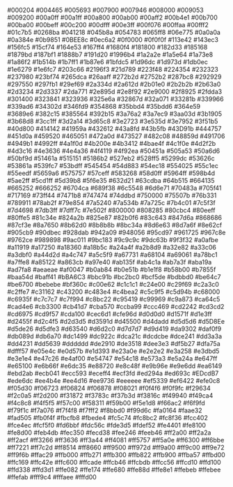 #000204
#004465
#005693
#007900
#007946
#008000
#009053
#009200
#00a0ff
#00a1ff
#00a800
#00ab00
#00aff2
#00b4e1
#00b700
#00ba00
#00beff
#00c200
#00dfff
#00e3ff
#00f076
#00ffaa
#00fff2
#01c7b5
#0268ba
#041218
#045b8a
#054783
#065ff8
#06e775
#0a0a0a
#0a384e
#0b9851
#0BEE8c
#0ec6a2
#0f0000
#0f0f0f
#113e42
#143ec3
#156fc5
#15cf74
#164e53
#167ff4
#1680f4
#181800
#182d33
#185168
#1879bd
#187bf1
#1888b7
#191d20
#1996b4
#1a2a2e
#1a5e64
#1a73e8
#1a86f2
#1b514b
#1b7ff1
#1b87e6
#1bfdc5
#1d96dc
#1d973d
#1db0ec
#1e6279
#1e6fc7
#203c66
#2196f3
#21d789
#223f48
#224354
#232323
#237980
#23bf74
#265dca
#26aaff
#272b2d
#2752b2
#287bc8
#292929
#297550
#297fb1
#29ef69
#2a334d
#2a612d
#2b01e0
#2b2b2b
#2b63a0
#2d3234
#2d3337
#2da771
#2e895d
#2e8f92
#2e9000
#2f8925
#2fdda3
#301400
#323841
#323936
#325e6a
#32867d
#32a071
#33281b
#339966
#339ad6
#34302d
#346fd9
#354868
#35bbd4
#35bdd6
#364e59
#3689e6
#382c15
#385564
#392b15
#3a76a2
#3a7ec9
#3aa03d
#3b1905
#3b68d8
#3cc1ff
#3d2a14
#3d65c8
#3e2723
#3e535d
#3e7952
#3f51b5
#40d800
#414142
#41959a
#432612
#43a8fd
#43b5fb
#43D91b
#444757
#451d0a
#459520
#465051
#472a0d
#473527
#482c08
#48859d
#491706
#4949b1
#4992ff
#4a1f0d
#4b200e
#4b3412
#4bae4f
#4c1f0e
#4d2f2b
#4d3c16
#4e3636
#4e4a36
#4f4119
#4f92ea
#50451a
#505a53
#50a6d6
#50bf9d
#51461a
#515151
#5186b2
#527eb2
#528ff5
#5299dc
#53626c
#53861a
#539fc7
#53bdff
#545454
#54d883
#54ec18
#554025
#55c1ec
#55eedf
#5659a6
#575757
#57ceff
#583268
#58d0ff
#5964ff
#598b4d
#5ae2ff
#5cd1ff
#5d39b8
#5f6e35
#632d21
#63cdba
#64b515
#664135
#665252
#666252
#6704ca
#689f38
#6c5548
#6d6e71
#70483a
#705f41
#717169
#73ff44
#7471b8
#747474
#74ddbd
#750000
#75507b
#76b331
#789911
#78ab2f
#79e854
#7a5240
#7a534b
#7a725c
#7b4c01
#7c5f3f
#7d4698
#7db3ff
#7dff7c
#7e502f
#800000
#808285
#80cbc4
#80eeff
#80ffe5
#81c34e
#824a2b
#825e87
#82b0f6
#83c643
#847d6a
#868686
#87cf3e
#8a7650
#8b62d0
#8b8b8b
#8bc34a
#8d6e63
#8d7a6f
#8e62cf
#905cb9
#90dbec
#928dab
#942a09
#948056
#95cd97
#961725
#967c8e
#9762ce
#989898
#9ac011
#9bc183
#9c9c9c
#9dc63b
#9f3f32
#a0afbe
#a11919
#a17250
#a18360
#a18b5c
#a24a4f
#a2b8d9
#a32e82
#a33c06
#a3dbf0
#a44d2d
#a4c747
#a5c5f9
#a67731
#a68104
#a69061
#a78bc1
#a7ffe8
#a85122
#a863cb
#a97e40
#ab135f
#ab4c1a
#ab7a3f
#aba19a
#ad7fa8
#aeaeae
#af0047
#b0ab84
#b0e51b
#b1e1f8
#b58b00
#b7855f
#baa54d
#baff41
#bBA6C3
#bbc91b
#bc2bc0
#bcf5de
#bdbbd0
#be64c7
#be6700
#bebebe
#bf360c
#c00e62
#c1c1c1
#c24e00
#c29f69
#c2a3c0
#c2ffe7
#c31162
#c43200
#c483e4
#c4bea2
#c5c9f5
#c5d94b
#c68000
#c6935f
#c7c7c7
#c7f994
#c8bc22
#c95419
#c99969
#c9a873
#ca64c5
#cad4e6
#cb3300
#cb41d7
#cba570
#ccba99
#ccc469
#cd2242
#cd3cd2
#cd6975
#cd9f57
#cda100
#cec6d1
#cfe96d
#d0d0d0
#d1571f
#d1e3ff
#d2455f
#d2c4f5
#d2d3d5
#d3591d
#d45500
#d4dadd
#d5d5d6
#d5D8Ee
#d5de26
#d5dfe3
#d63540
#d6d2c0
#d7d7d7
#d9d419
#da9302
#daf0f9
#db089d
#db6a70
#dc1499
#dc922c
#dca21c
#dcdcbe
#dce241
#dd3a3a
#dd4231
#dd5639
#dddddd
#de2910
#de3518
#dee3e3
#df5b27
#dfa75a
#dfff57
#e05e4c
#e0d57b
#e1d393
#e23a0e
#e2e2e2
#e3a258
#e3dbd5
#e3e1e4
#e47c26
#e4af00
#e54747
#e54c18
#e573a3
#e5a24a
#e647ff
#e65100
#e6b66f
#e6dc35
#e88720
#e8c48f
#e9b96e
#e9e6dd
#ea6149
#ebd2ab
#ecb041
#ecc593
#eceff4
#ecf3fd
#ed294a
#ed693c
#EDcdB7
#ede6dc
#ee4b4e
#ee4d16
#ee9736
#eeeeee
#ef5339
#ef6422
#efe0c8
#f05d30
#f06723
#f06824
#f06878
#f08021
#f0f4f6
#f0f9fc
#f29634
#f2c0a5
#f2d200
#f31872
#f3783c
#f37b3d
#f3816c
#f49940
#f49ca4
#f4c8c8
#f4f5f5
#f57c00
#f58311
#f59b00
#f5e1d8
#f66ac2
#f6f9fd
#f79f1c
#f7a076
#f7f4f8
#f7fff2
#f8bbd0
#f99d6c
#fa0164
#faae32
#fad505
#fb0f4f
#fbcfb8
#fbede4
#fc5c74
#fc8bc2
#fc8f36
#fcc402
#fce4ec
#fcf5f0
#fd6bbf
#fdc56c
#fde3d5
#fdef52
#fe4401
#fe8100
#fe8d00
#feb4db
#fec350
#fecd38
#fee246
#feeb46
#ff2a00
#ff2a2a
#ff2acf
#ff3266
#ff3636
#ff3a44
#ff4081
#ff5757
#ff5a0e
#ff6300
#ff6bbe
#ff7221
#ff7c2d
#ff8514
#ff8660
#ff9500
#ff972d
#ff9a00
#ff9c00
#ff9e72
#ff9f6b
#ffac29
#ffb000
#ffb271
#ffb300
#ffb822
#ffb900
#ffba57
#ffbd00
#ffc169
#ffc42e
#ffc600
#ffcade
#ffcb46
#ffcbdb
#ffcc56
#ffcd10
#ffd100
#ffd338
#ffd3d1
#ffe082
#ffe174
#ffe680
#ffe88d
#ffe8e1
#ffebeb
#ffebee
#ffefab
#fff9c4
#fffaee
#fffd00